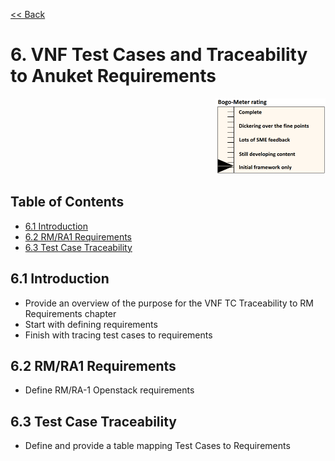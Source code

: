 [<< Back](../)

# 6. VNF Test Cases and Traceability to Anuket Requirements
<p align="right"><img src="../figures/bogo_ifo.png" alt="scope" title="Scope" width="35%"/></p>

## Table of Contents
* [6.1 Introduction](#6.1)
* [6.2 RM/RA1 Requirements](#6.2)
* [6.3 Test Case Traceability](#6.3)

<a name="6.1"></a>
## 6.1 Introduction

- Provide an overview of the purpose for the VNF TC Traceability to RM Requirements chapter
- Start with defining requirements
- Finish with tracing test cases to requirements  

<a name="6.2"></a>
## 6.2 RM/RA1 Requirements

- Define RM/RA-1 Openstack requirements

<a name="6.3"></a>
## 6.3 Test Case Traceability

- Define and provide a table mapping Test Cases to Requirements
